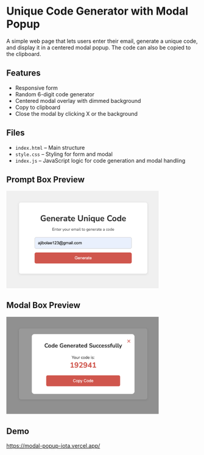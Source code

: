 # Unique Code Generator with Modal Popup

A simple web page that lets users enter their email, generate a unique code, and display it in a centered modal popup. The code can also be copied to the clipboard.

## Features
- Responsive form
- Random 6-digit code generator
- Centered modal overlay with dimmed background
- Copy to clipboard
- Close the modal by clicking X or the background

## Files
- `index.html` – Main structure
- `style.css` – Styling for form and modal
- `index.js` – JavaScript logic for code generation and modal handling

## Prompt Box Preview
<img src="Preview.png" alt="Preview of the Project" width="400">

## Modal Box Preview
<img src="Preview2.png" alt="Preview of the Project" width="400">

## Demo
https://modal-popup-iota.vercel.app/
